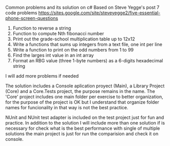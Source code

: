 Common problems and its solution on c# Based on Steve Yegge's post 7 code problems 
https://sites.google.com/site/steveyegge2/five-essential-phone-screen-questions

1. Function to reverse a string
2. Function to compute Nth fibonacci number
3. Print out the grade-school multiplication table up to 12x12
4. Write a functions that sums up integers from a text file, one int per line
5. Write a function to print on the odd numbers from 1 to 99
6. Find the larges int value in an int array
7. Format an RBG value (three 1-byte numbers) as a 6-digits hexadecimal string

I will add more problems if needed

The solution includes a Console aplication proyect (Main), a Library Project (Core) and a Core.Tests project, the purpose remains in the name.
The 'Core' project includes one main folder per exercise to better organization, for the purpose of the project is OK but I understand that organize folder names for funcionality  in that way is not the best practice.

NUnit and NUnit test adapter is included on the test project just for fun and practice. In addition to the solution I will include more than one solution if is necessary for check what is the best performance with single of multiple solutions the main project is just for run the comparision  and check it on console.
